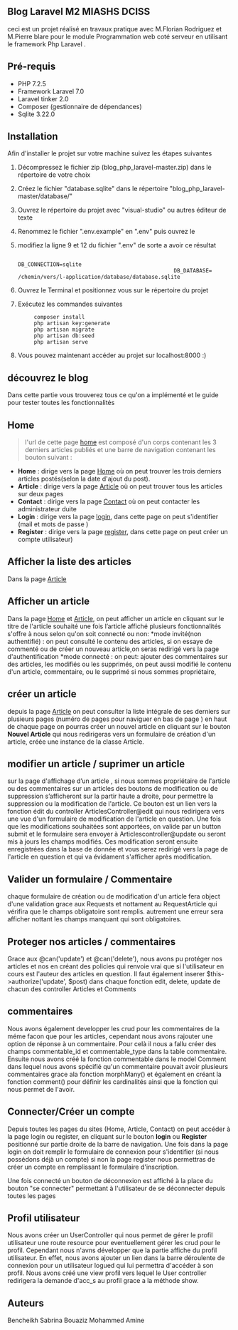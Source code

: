 ## Blog Laravel M2 MIASHS DCISS

ceci est un projet réalisé en travaux pratique avec M.Florian Rodriguez et M.Pierre blare pour le module Programmation web coté serveur en utilisant le framework Php Laravel .

## Pré-requis

* PHP 7.2.5
* Framework Laravel 7.0
* Laravel tinker 2.0
* Composer (gestionnaire de dépendances) 
* Sqlite 3.22.0

## Installation
Afin d'installer le projet sur votre machine suivez les étapes suivantes 
1. Décompressez le fichier zip (blog_php_laravel-master.zip) dans le répertoire de votre choix 
2. Créez le fichier "database.sqlite" dans le répertoire "blog_php_laravel-master/database/"
3. Ouvrez le répertoire du projet avec "visual-studio" ou autres éditeur de texte
4. Renommez le fichier ".env.example"  en  ".env" puis ouvrez le 
5. modifiez la ligne 9 et 12 du fichier ".env" de sorte a avoir ce résultat 

                                                        DB_CONNECTION=sqlite
                                                        DB_DATABASE= /chemin/vers/l-application/database/database.sqlite

6. Ouvrez le Terminal et positionnez vous sur le répertoire du projet 
7. Exécutez les commandes suivantes 

            composer install 
            php artisan key:generate
            php artisan migrate
            php artisan db:seed 
            php artisan serve 
            
8. Vous pouvez maintenant accéder au projet sur localhost:8000 :)



## découvrez le blog 

Dans cette partie vous trouverez tous ce qu'on a implémenté et le guide pour tester toutes les fonctionnalités

## Home 
 > l'url de cette page [home](http://localhost:8000/home)
est composé d'un corps contenant les 3 derniers articles publiés 
et une barre de navigation contenant les bouton suivant : 

 * **Home** : dirige vers la page [Home](http://localhost:8000/home) où on peut trouver les trois derniers articles postés(selon la date d'ajout du post).
 * **Article** : dirige vers la page [Article](http://localhost:8000/Articles) où on peut trouver tous les articles sur deux pages  
 * **Contact** : dirige vers la page [Contact](http://localhost:8000/Contacts) où on peut contacter les administrateur duite
 * **Login** : dirige vers la page [login](http://localhost:8000/login), dans cette page on peut s'identifier (mail et mots de passe ) 
 * **Register** : dirige vers la page [register](http://localhost:8000/register), dans cette page on peut créer un compte utilisateur) 

## Afficher la liste des articles 
Dans la page [Article](http://localhost:8000/Articles)

## Afficher un article 
 Dans la page [Home](http://localhost:8000/home) et [Article](http://localhost:8000/Articles), on peut afficher un article en cliquant sur le titre de l'article souhaité
une fois l’article affiché plusieurs fonctionnalités s'offre à nous selon qu'on soit connecté ou non:
		*mode invité(non authentifié) : on peut consulté le contenu des articles, si on essaye de commenté ou de créer un nouveau article,on seras redirigé vers la page d'authentification
		*mode connecté : on peut: ajouter des commentaires sur des articles, les modifiés ou les supprimés, on peut aussi modifié le contenu d'un article, commentaire, ou le supprimé si nous sommes propriétaire, 
					 

## créer un article 
depuis la page [Article](http://localhost:8000/Articles) on peut consulter la liste intégrale de ses derniers sur plusieurs pages (numéro de pages pour naviguer en bas de page ) en haut de chaque page on pourras créer un nouvel article en cliquant sur le bouton **Nouvel Article** qui nous redirigeras vers un formulaire de création d'un article, 
créée une instance de la classe Article.

## modifier un article / suprimer  un article 
sur la page d'affichage d’un article , si nous sommes propriétaire de l'article ou des commentaires sur un articles des boutons de modification ou de suppression s’afficheront sur la partir haute a droite, pour permettre la suppression ou la modification de l'article. Ce bouton est un lien vers la fonction édit du controller ArticlesController@edit qui nous redirigera vers une vue d'un formulaire de modification de l'article en question.
Une fois que les modifications souhaitées sont apportées, on valide par un button submit et le formulaire sera envoyer à Articlescontroller@update ou seront mis à jours les champs modifiés. Ces modification seront ensuite enregistrées dans la base de donnée et vous serez redirigé vers la page de l'article en question et qui va évidament s'afficher après modification.

## Valider un formulaire / Commentaire
chaque formulaire de création ou de modification d'un article fera object d'une validation grace aux Requests et nottament au RequestArticle qui vérifira que le champs obligatoire sont remplis. autrement une erreur sera afficher nottant les champs manquant qui sont obligatoires.

## Proteger nos articles / commentaires

Grace aux @can('update') et @can('delete'), nous avons pu protéger nos articles et nos en créant des policies qui renvoie vrai que si l'utilisateur en cours est l'auteur des articles en question. Il faut également inserer $this->authorize('update', $post) dans chaque fonction edit, delete, update de chacun des controller Articles et Comments

## commentaires

Nous avons également developper les crud pour les commentaires de la méme facon que pour les articles, cependant nous avons rajouter une option de réponse à un commentaire. Pour celà il nous a fallu créer des champs commentable_id et commentable_type dans la table commentaire. Ensuite nous avons créé la fonction commentable dans le model Comment dans lequel nous avons spécifié qu'un commentaire pouvait avoir plusieurs commentaires grace ala fonction morphMany() et également en créant la fonction comment() pour définir les cardinalités ainsi que la fonction qui nous permet de l'avoir.

## Connecter/Créer un compte
Depuis toutes les pages du sites (Home, Article, Contact) on peut accéder à la page login ou register, en cliquant sur le bouton **login** ou **Register**  positionné sur partie droite de la barre de navigation.
Une fois dans la page login on doit remplir le formulaire de connexion pour s'identifier (si nous possédons déjà un compte)
si non la page register nous permettras de créer un compte en remplissant le formulaire d'inscription.

Une fois connecté un bouton de déconnexion est affiché à la place du bouton "se connecter" permettant à l'utilisateur de se déconnecter depuis toutes les pages 

## Profil utilisateur
Nous avons créer un UserController qui nous permet de gérer le profil utilisateur une route resource pour eventuellement gérer les crud pour le profil. Cependant nous n'avns développer que la partie affiche du profil utilisateur.
En effet, nous avons ajouter un lien dans la barre déroulente de connexion pour un utilisateur logued qui lui permettra d'accéder à son profil. Nous avons créé une view profil vers lequel le User controller redirigera la demande d'acc_s au profil grace a la méthode show.






## Auteurs
Bencheikh Sabrina 
Bouaziz Mohammed Amine 












